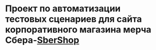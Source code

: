 # Проект по автоматизации тестовых сценариев для сайта корпоративного магазина мерча Сбера-[SberShop](https://sbershop.ru/)
